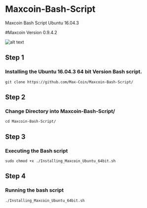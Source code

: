 # Maxcoin-Bash-Script
Maxcoin Bash Script Ubuntu 16.04.3

#Maxcoin Version 0.9.4.2


![alt text](https://pbs.twimg.com/profile_images/878589713598251008/cs-cG7U6_400x400.jpg "Maxcoin Logo")

## Step 1

### Installing the Ubuntu 16.04.3 64 bit Version Bash script.

```
git clone https://github.com/Max-Coin/Maxcoin-Bash-Script/
```

## Step 2

### Change Directory into Maxcoin-Bash-Script/

```
cd Maxcoin-Bash-Script/
```

## Step 3

### Executing the Bash script

```
sudo chmod +x ./Installing_Maxcoin_Ubuntu_64bit.sh
```

## Step 4

### Running the bash script

```
./Installing_Maxcoin_Ubuntu_64bit.sh
```
